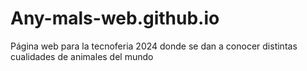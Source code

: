 # Any-mals-web.github.io
Página web para la tecnoferia 2024 donde se dan a conocer distintas cualidades de animales del mundo
